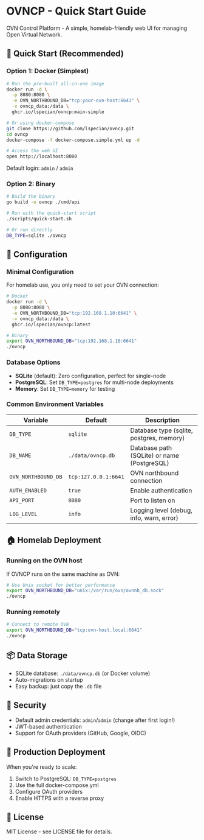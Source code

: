 # OVNCP - Quick Start Guide

OVN Control Platform - A simple, homelab-friendly web UI for managing Open Virtual Network.

## 🚀 Quick Start (Recommended)

### Option 1: Docker (Simplest)

```bash
# Run the pre-built all-in-one image
docker run -d \
  -p 8080:8080 \
  -e OVN_NORTHBOUND_DB="tcp:your-ovn-host:6641" \
  -v ovncp_data:/data \
  ghcr.io/lspecian/ovncp:main-simple

# Or using docker-compose
git clone https://github.com/lspecian/ovncp.git
cd ovncp
docker-compose -f docker-compose.simple.yml up -d

# Access the web UI
open http://localhost:8080
```

Default login: `admin` / `admin`

### Option 2: Binary

```bash
# Build the binary
go build -o ovncp ./cmd/api

# Run with the quick-start script
./scripts/quick-start.sh

# Or run directly
DB_TYPE=sqlite ./ovncp
```

## 🔧 Configuration

### Minimal Configuration

For homelab use, you only need to set your OVN connection:

```bash
# Docker
docker run -d \
  -p 8080:8080 \
  -e OVN_NORTHBOUND_DB="tcp:192.168.1.10:6641" \
  -v ovncp_data:/data \
  ghcr.io/lspecian/ovncp:latest

# Binary
export OVN_NORTHBOUND_DB="tcp:192.168.1.10:6641"
./ovncp
```

### Database Options

- **SQLite** (default): Zero configuration, perfect for single-node
- **PostgreSQL**: Set `DB_TYPE=postgres` for multi-node deployments
- **Memory**: Set `DB_TYPE=memory` for testing

### Common Environment Variables

| Variable | Default | Description |
|----------|---------|-------------|
| `DB_TYPE` | `sqlite` | Database type (sqlite, postgres, memory) |
| `DB_NAME` | `./data/ovncp.db` | Database path (SQLite) or name (PostgreSQL) |
| `OVN_NORTHBOUND_DB` | `tcp:127.0.0.1:6641` | OVN northbound connection |
| `AUTH_ENABLED` | `true` | Enable authentication |
| `API_PORT` | `8080` | Port to listen on |
| `LOG_LEVEL` | `info` | Logging level (debug, info, warn, error) |

## 🏠 Homelab Deployment

### Running on the OVN host

If OVNCP runs on the same machine as OVN:

```bash
# Use Unix socket for better performance
export OVN_NORTHBOUND_DB="unix:/var/run/ovn/ovnnb_db.sock"
./ovncp
```

### Running remotely

```bash
# Connect to remote OVN
export OVN_NORTHBOUND_DB="tcp:ovn-host.local:6641"
./ovncp
```

## 📦 Data Storage

- SQLite database: `./data/ovncp.db` (or Docker volume)
- Auto-migrations on startup
- Easy backup: just copy the `.db` file

## 🔐 Security

- Default admin credentials: `admin`/`admin` (change after first login!)
- JWT-based authentication
- Support for OAuth providers (GitHub, Google, OIDC)

## 🚀 Production Deployment

When you're ready to scale:

1. Switch to PostgreSQL: `DB_TYPE=postgres`
2. Use the full docker-compose.yml
3. Configure OAuth providers
4. Enable HTTPS with a reverse proxy

## 📝 License

MIT License - see LICENSE file for details.